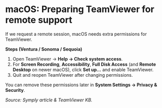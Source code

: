 # macOS: Preparing TeamViewer for remote support

If we request a remote session, macOS needs extra permissions for TeamViewer.

**Steps (Ventura / Sonoma / Sequoia)**
1. Open TeamViewer → **Help → Check system access**.
2. For **Screen Recording**, **Accessibility**, **Full Disk Access** (and **Remote Desktop** on newer macOS), click **Set up…** and enable TeamViewer.
3. Quit and reopen TeamViewer after changing permissions.

You can remove these permissions later in **System Settings → Privacy & Security**.

_Source: Symply article & TeamViewer KB._
